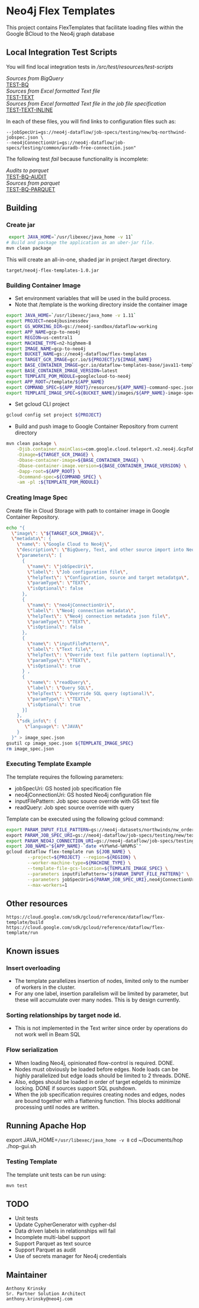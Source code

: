 # Neo4j Flex Templates

This project contains FlexTemplates that facilitate loading files within the Google BCloud to the Neo4j graph database

## Local Integration Test Scripts

You will find local integration tests in <i>/src/test/resources/test-scripts</i>

_Sources from BigQuery_<br>
[TEST-BQ](src/test/resources/test-scripts/TEST-BQ.md)<br/>
_Sources from Excel formatted Text file_<br>
[TEST-TEXT](src/test/resources/test-scripts/TEST-TEXT.md)<br/>
_Sources from Excel formatted Text file in the job file specification_<br>
[TEST-TEXT-INLINE](src/test/resources/test-scripts/TEST-TEXT-INLINE.md)<br/>

In each of these files, you will find links to configuration files such as:

    --jobSpecUri=gs://neo4j-dataflow/job-specs/testing/new/bq-northwind-jobspec.json \
    --neo4jConnectionUri=gs://neo4j-dataflow/job-specs/testing/common/auradb-free-connection.json"

The following test _fail_ because functionality is incomplete:

_Audits to parquet_<br>
[TEST-BQ-AUDIT](src/test/resources/test-scripts/failing/TEST-BQ-AUDIT.md)<br/>
_Sources from parquet_<br>
[TEST-BQ-PARQUET](src/test/resources/test-scripts/failing/TEST-BQ-PARQUET.md)<br/>

## Building
### Create jar

```sh
 export JAVA_HOME=`/usr/libexec/java_home -v 11`
# Build and package the application as an uber-jar file.
mvn clean package
```

This will create an all-in-one, shaded jar in project /target directory.

    target/neo4j-flex-templates-1.0.jar

### Building Container Image
* Set environment variables that will be used in the build process.
* Note that /template is the working directory inside the container image
```sh
export JAVA_HOME=`/usr/libexec/java_home -v 1.11`
export PROJECT=neo4jbusinessdev
export GS_WORKING_DIR=gs://neo4j-sandbox/dataflow-working
export APP_NAME=gcp-to-neo4j
export REGION=us-central1
export MACHINE_TYPE=n2-highmem-8
export IMAGE_NAME=gcp-to-neo4j
export BUCKET_NAME=gs://neo4j-dataflow/flex-templates
export TARGET_GCR_IMAGE=gcr.io/${PROJECT}/${IMAGE_NAME}
export BASE_CONTAINER_IMAGE=gcr.io/dataflow-templates-base/java11-template-launcher-base
export BASE_CONTAINER_IMAGE_VERSION=latest
export TEMPLATE_POM_MODULE=googlecloud-to-neo4j
export APP_ROOT=/template/${APP_NAME}
export COMMAND_SPEC=${APP_ROOT}/resources/${APP_NAME}-command-spec.json
export TEMPLATE_IMAGE_SPEC=${BUCKET_NAME}/images/${APP_NAME}-image-spec.json
``` 
* Set gcloud CLI project
```sh
gcloud config set project ${PROJECT}
```
* Build and push image to Google Container Repository from current directory
```sh
mvn clean package \
    -Djib.container.mainClass=com.google.cloud.teleport.v2.neo4j.GcpToNeo4j \
    -Dimage=${TARGET_GCR_IMAGE} \
    -Dbase-container-image=${BASE_CONTAINER_IMAGE} \
    -Dbase-container-image.version=${BASE_CONTAINER_IMAGE_VERSION} \
    -Dapp-root=${APP_ROOT} \
    -Dcommand-spec=${COMMAND_SPEC} \
    -am -pl :${TEMPLATE_POM_MODULE}
```

### Creating Image Spec

Create file in Cloud Storage with path to container image in Google Container Repository.
```sh
echo "{
  \"image\": \"${TARGET_GCR_IMAGE}\",
  \"metadata\": {
    \"name\": \"Google Cloud to Neo4j\",
    \"description\": \"BigQuery, Text, and other source import into Neo4j\",
    \"parameters\": [
      {
        \"name\": \"jobSpecUri\",
        \"label\": \"Job configuration file\",
        \"helpText\": \"Configuration, source and target metadatga\",
        \"paramType\": \"TEXT\",
        \"isOptional\": false
      }, 
      {
        \"name\": \"neo4jConnectionUri\",
        \"label\": \"Neo4j connection metadata\",
        \"helpText\": \"Neo4j connection metadata json file\",
        \"paramType\": \"TEXT\",
        \"isOptional\": false
      },  
      {
        \"name\": \"inputFilePattern\",
        \"label\": \"Text file\",
        \"helpText\": \"Override text file pattern (optional)\",
        \"paramType\": \"TEXT\",
        \"isOptional\": true
      } ,  
      {
        \"name\": \"readQuery\",
        \"label\": \"Query SQL\",
        \"helpText\": \"Override SQL query (optional)\",
        \"paramType\": \"TEXT\",
        \"isOptional\": true
      }]
    },
    \"sdk_info\": {
       \"language\": \"JAVA\"
    }
  }" > image_spec.json
gsutil cp image_spec.json ${TEMPLATE_IMAGE_SPEC}
rm image_spec.json
```

### Executing Template Example

The template requires the following parameters:
* jobSpecUri: GS hosted job specification file
* neo4jConnectionUri: GS hosted Neo4j configuration file
* inputFilePattern: Job spec source override with GS text file
* readQuery: Job spec source override with query

Template can be executed using the following gcloud command:

```sh
export PARAM_INPUT_FILE_PATTERN=gs://neo4j-datasets/northwinds/nw_orders_1k_noheader.csv \
export PARAM_JOB_SPEC_URI=gs://neo4j-dataflow/job-specs/testing/new/text-northwind-jobspec.json
export PARAM_NEO4J_CONNECTION_URI=gs://neo4j-dataflow/job-specs/testing/common/auradb-free-connection.json
export JOB_NAME="${APP_NAME}-`date +%Y%m%d-%H%M%S`"
gcloud dataflow flex-template run ${JOB_NAME} \
        --project=${PROJECT} --region=${REGION} \
        --worker-machine-type=${MACHINE_TYPE} \
        --template-file-gcs-location=${TEMPLATE_IMAGE_SPEC} \
        --parameters inputFilePattern="${PARAM_INPUT_FILE_PATTERN}" \
        --parameters jobSpecUri=${PARAM_JOB_SPEC_URI},neo4jConnectionUri=${PARAM_NEO4J_CONNECTION_URI} \
        --max-workers=1
```

## Other resources

    https://cloud.google.com/sdk/gcloud/reference/dataflow/flex-template/build
    https://cloud.google.com/sdk/gcloud/reference/dataflow/flex-template/run

## Known issues

### Insert overloading
- The template parallelizes insertion of nodes, limited only to the number of workers in the cluster.  
- For any one label, insertion parallelism will be limited by parameter, but these will accumulate over many nodes.  This is by design currently.

### Sorting relationships by target node id. 
- This is not implemented in the Text writer since order by operations do not work well in Beam SQL

### Flow serialization
- When loading Neo4j, opinionated flow-control is required. DONE.
- Nodes must obviously be loaded before edges.  Node loads can be highly parallelized but edge loads should be limited to 2 threads. DONE.
- Also, edges should be loaded in order of target edgeIds to minimize locking. DONE if sources support SQL pushdown.
- When the job specification requires creating nodes and edges, nodes are bound together with a flattening function.  This blocks additional processing until nodes are written.

## Running Apache Hop
export JAVA_HOME=`/usr/libexec/java_home -v 8`
cd ~/Documents/hop
./hop-gui.sh

### Testing Template

The template unit tests can be run using:
```sh
mvn test
```

## TODO
<ul>
<li> Unit tests
<li> Update CypherGenerator with cypher-dsl
<li> Data driven labels in relationships will fail
<li> Incomplete multi-label support
<li> Support Parquet as text source
<li> Support Parquet as audit
<li> Use of secrets manager for Neo4j credentials
</ul>

## Maintainer
    Anthony Krinsky 
    Sr. Partner Solution Architect
    anthony.krinsky@neo4j.com



